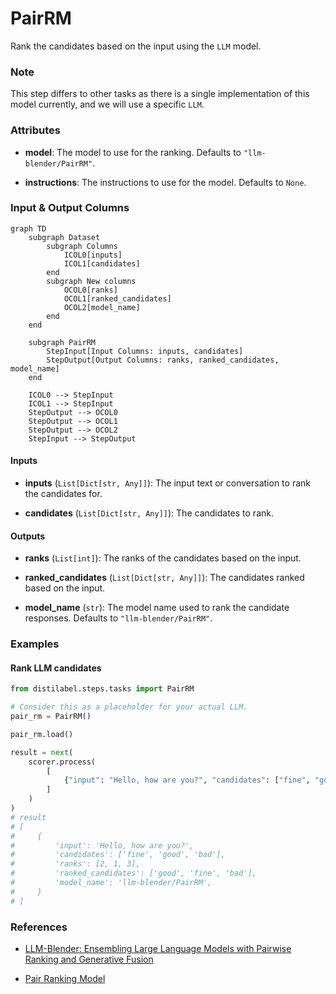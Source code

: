 # PairRM


Rank the candidates based on the input using the `LLM` model.





### Note
This step differs to other tasks as there is a single implementation of this model
currently, and we will use a specific `LLM`.



### Attributes

- **model**: The model to use for the ranking. Defaults to `"llm-blender/PairRM"`.

- **instructions**: The instructions to use for the model. Defaults to `None`.





### Input & Output Columns

``` mermaid
graph TD
	subgraph Dataset
		subgraph Columns
			ICOL0[inputs]
			ICOL1[candidates]
		end
		subgraph New columns
			OCOL0[ranks]
			OCOL1[ranked_candidates]
			OCOL2[model_name]
		end
	end

	subgraph PairRM
		StepInput[Input Columns: inputs, candidates]
		StepOutput[Output Columns: ranks, ranked_candidates, model_name]
	end

	ICOL0 --> StepInput
	ICOL1 --> StepInput
	StepOutput --> OCOL0
	StepOutput --> OCOL1
	StepOutput --> OCOL2
	StepInput --> StepOutput

```


#### Inputs


- **inputs** (`List[Dict[str, Any]]`): The input text or conversation to rank the candidates for.

- **candidates** (`List[Dict[str, Any]]`): The candidates to rank.




#### Outputs


- **ranks** (`List[int]`): The ranks of the candidates based on the input.

- **ranked_candidates** (`List[Dict[str, Any]]`): The candidates ranked based on the input.

- **model_name** (`str`): The model name used to rank the candidate responses. Defaults to `"llm-blender/PairRM"`.





### Examples


#### Rank LLM candidates
```python
from distilabel.steps.tasks import PairRM

# Consider this as a placeholder for your actual LLM.
pair_rm = PairRM()

pair_rm.load()

result = next(
    scorer.process(
        [
            {"input": "Hello, how are you?", "candidates": ["fine", "good", "bad"]},
        ]
    )
)
# result
# [
#     {
#         'input': 'Hello, how are you?',
#         'candidates': ['fine', 'good', 'bad'],
#         'ranks': [2, 1, 3],
#         'ranked_candidates': ['good', 'fine', 'bad'],
#         'model_name': 'llm-blender/PairRM',
#     }
# ]
```




### References

- [LLM-Blender: Ensembling Large Language Models with Pairwise Ranking and Generative Fusion](https://arxiv.org/abs/2306.02561)

- [Pair Ranking Model](https://huggingface.co/llm-blender/PairRM)


